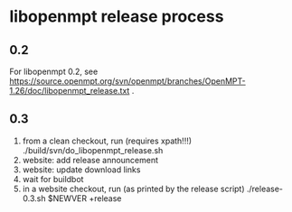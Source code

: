 libopenmpt release process
==========================

0.2
---

For libopenmpt 0.2, see
https://source.openmpt.org/svn/openmpt/branches/OpenMPT-1.26/doc/libopenmpt_release.txt
.

0.3
---

 1. from a clean checkout, run (requires xpath!!!)
        ./build/svn/do_libopenmpt_release.sh
 2. website: add release announcement
 3. website: update download links
 4. wait for buildbot
 5. in a website checkout, run (as printed by the release script)
        ./release-0.3.sh $NEWVER +release

